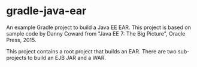# gradle-java-ear
An example Gradle project to build a Java EE EAR. This project is based on sample
code by Danny Coward from "Java EE 7: The Big Picture", Oracle Press, 2015.

This project contains a root project that builds an EAR. There are two sub-projects
to build an EJB JAR and a WAR.
